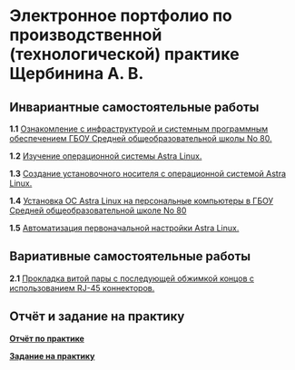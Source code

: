 # Электронное портфолио по производственной (технологической) практике Щербинина А. В.
## Инвариантные самостоятельные работы
**1.1** [Ознакомление с инфраструктурой и системным программным обеспечением ГБОУ Средней общеобразовательной школы No 80.](https://github.com/SArtemS/Practice-2023--7-semester-/blob/main/pdf/%D0%97%D0%B0%D0%B4%D0%B0%D0%BD%D0%B8%D0%B5%201.1.pdf)

**1.2** [Изучение операционной системы Astra Linux.](https://github.com/SArtemS/Practice-2023--7-semester-/blob/main/pdf/%D0%97%D0%B0%D0%B4%D0%B0%D0%BD%D0%B8%D0%B5%201.2.pdf)

**1.3** [Создание установочного носителя с операционной системой Astra Linux.](https://github.com/SArtemS/Practice-2023--7-semester-/blob/main/pdf/%D0%97%D0%B0%D0%B4%D0%B0%D0%BD%D0%B8%D0%B5%201.3.pdf)

**1.4** [Установка ОС Astra Linux на персональные компьютеры в ГБОУ Средней общеобразовательной школе No 80](https://github.com/SArtemS/Practice-2023--7-semester-/blob/main/pdf/%D0%97%D0%B0%D0%B4%D0%B0%D0%BD%D0%B8%D0%B5%201.4.pdf)

**1.5** [Автоматизация первоначальной настройки Astra Linux.](https://github.com/SArtemS/Practice-2023--7-semester-/blob/main/pdf/%D0%97%D0%B0%D0%B4%D0%B0%D0%BD%D0%B8%D0%B5%201.5.pdf)

## Вариативные самостоятельные работы
**2.1** [Прокладка витой пары с последующей обжимкой концов с использованием RJ-45 коннекторов.](https://github.com/SArtemS/Practice-2023--7-semester-/blob/main/pdf/%D0%97%D0%B0%D0%B4%D0%B0%D0%BD%D0%B8%D0%B5%202.1.pdf)

## Отчёт и задание на практику
[**Отчёт по практике**]()

[**Задание на практику**]()
